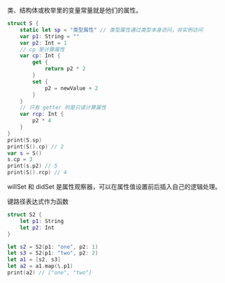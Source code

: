 类、结构体或枚举里的变量常量就是他们的属性。

```swift
struct S {
    static let sp = "类型属性" // 类型属性通过类型本身访问，非实例访问
    var p1: String = ""
    var p2: Int = 1
    // cp 是计算属性
    var cp: Int {
        get {
            return p2 * 2
        }
        set {
            p2 = newValue + 2
        }
    }
    // 只有 getter 的是只读计算属性
    var rcp: Int {
        p2 * 4
    }
}
print(S.sp)
print(S().cp) // 2
var s = S()
s.cp = 3
print(s.p2) // 5
print(S().rcp) // 4
```

willSet 和 didSet 是属性观察器，可以在属性值设置前后插入自己的逻辑处理。

键路径表达式作为函数

```swift
struct S2 {
    let p1: String
    let p2: Int
}

let s2 = S2(p1: "one", p2: 1)
let s3 = S2(p1: "two", p2: 2)
let a1 = [s2, s3]
let a2 = a1.map(\.p1)
print(a2) // ["one", "two"]
```